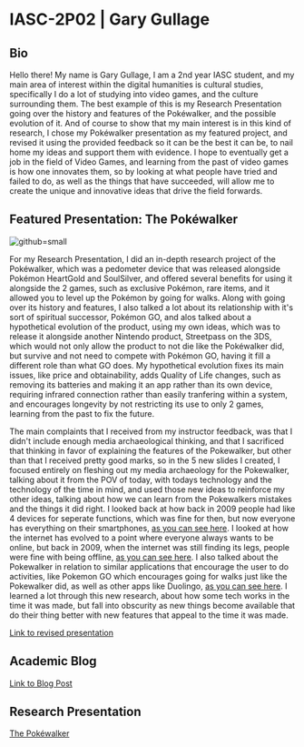# IASC-2P02 | Gary Gullage

## Bio

Hello there! My name is Gary Gullage, I am a 2nd year IASC student, and my main area of interest within the digital humanities is cultural studies, specifically I do a lot of studying into video games, and the culture surrounding them. The best example of this is my Research Presentation going over the history and features of the Pokéwalker, and the possible evolution of it. And of course to show that my main interest is in this kind of research, I chose my Pokéwalker presentation as my featured project, and revised it using the provided feedback so it can be the best it can be, to nail home my ideas and support them with evidence. I hope to eventually get a job in the field of Video Games, and learning from the past of video games is how one innovates them, so by looking at what people have tried and failed to do, as well as the things that have succeeded, will allow me to create the unique and innovative ideas that drive the field forwards.

## Featured Presentation: The Pokéwalker
![github=small](https://cdn.bulbagarden.net/upload/e/e7/Pok%C3%A9walker_artwork.png)

For my Research Presentation, I did an in-depth research project of the Pokéwalker, which was a pedometer device that was released alongside Pokémon HeartGold and SoulSilver, and offered several benefits for using it alongside the 2 games, such as exclusive Pokémon, rare items, and it allowed you to level up the Pokémon by going for walks. Along with going over its history and features, I also talked a lot about its relationship with it's sort of spiritual successor, Pokémon GO, and alos talked about a hypothetical evolution of the product, using my own ideas, which was to release it alongside another Nintendo product, Streetpass on the 3DS, which would not only allow the product to not die like the Pokéwalker did, but survive and not need to compete with Pokémon GO, having it fill a different role than what GO does. My hypothetical evolution fixes its main issues, like price and obtainability,  adds Quality of Life changes, such as removing its batteries and making it an app rather than its own device, requiring infrared connection rather than easily tranfering within a system, and encourages longevity by not restricting its use to only 2 games, learning from the past to fix the future.


The main complaints that I received from my instructor feedback, was that I didn't include enough media archaeological thinking, and that I sacrificed that thinking in favor of explaining the features of the Pokewalker, but other than that I received pretty good marks, so in the 5 new slides I created, I focused entirely on fleshing out my media archaeology for the Pokewalker, talking about it from the POV of today, with todays technology and the technology of the time in mind, and used those new ideas to reinforce my other ideas, talking about how we can learn from the Pokewalkers mistakes and the things it did right. I looked back at how back in 2009 people had like 4 devices for seperate functions, which was fine for then, but now everyone has everything on their smartphones, [as you can see here](https://i.imgur.com/bbRgJWC.png). I looked at how the internet has evolved to a point where everyone always wants to be online, but back in 2009, when the internet was still finding its legs, people were fine with being offline, [as you can see here](https://i.imgur.com/RReg4Wt.png). I also talked about the Pokewalker in relation to similar applications that encourage the user to do activities, like Pokemon GO which encourages going for walks just like the Pokewalker did, as well as other apps like Duolingo, [as you can see here](https://i.imgur.com/RReg4Wt.png). I learned a lot through this new research, about how some tech works in the time it was made, but fall into obscurity as new things become available that do their thing better with new features that appeal to the time it was made.

[Link to revised presentation](reveal/index2.html)


## Academic Blog

[Link to Blog Post](blog.md)


## Research Presentation

[The Pokéwalker](reveal/index.html)
